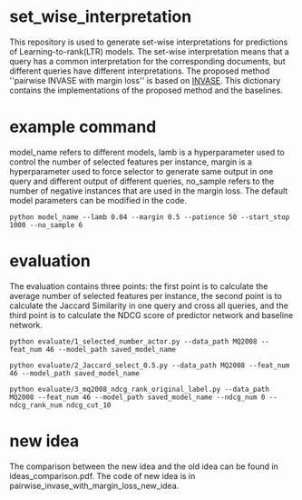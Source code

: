 # set_wise_interpretation

This repository is used to generate set-wise interpretations for predictions of Learning-to-rank(LTR) models. The set-wise interpretation means that a query has a common interpretation for the corresponding documents, but different queries have different interpretations.  The proposed method ''pairwise INVASE with margin loss'' is based on [INVASE](https://github.com/jsyoon0823/INVASE#codebase-for-invase-instance-wise-variable-selection). This dictionary contains the implementations of the proposed method and the baselines.

# example command

model_name refers to different models, lamb is a hyperparameter used to control the number of selected features per instance, margin is a hyperparameter used to force selector to generate same output in one query and different output of different queries, no_sample refers to the number of negative instances that are used in the margin loss. The default model parameters can be modified in the code. 
```
python model_name --lamb 0.04 --margin 0.5 --patience 50 --start_stop 1000 --no_sample 6
```
# evaluation

The evaluation contains three points: the first point is to calculate the average number of selected features per instance, the second point is to calculate the Jaccard Similarity in one query and cross all queries, and the third point is to calculate the NDCG score of predictor network and baseline network.
```
python evaluate/1_selected_number_actor.py --data_path MQ2008 --feat_num 46 --model_path saved_model_name

python evaluate/2_Jaccard_select_0.5.py --data_path MQ2008 --feat_num 46 --model_path saved_model_name

python evaluate/3_mq2008_ndcg_rank_original_label.py --data_path MQ2008 --feat_num 46 --model_path saved_model_name --ndcg_num 0 --ndcg_rank_num ndcg_cut_10
```

# new idea
The comparison between the new idea and the old idea can be found in ideas_comparison.pdf. The code of new idea is in pairwise_invase_with_margin_loss_new_idea.





